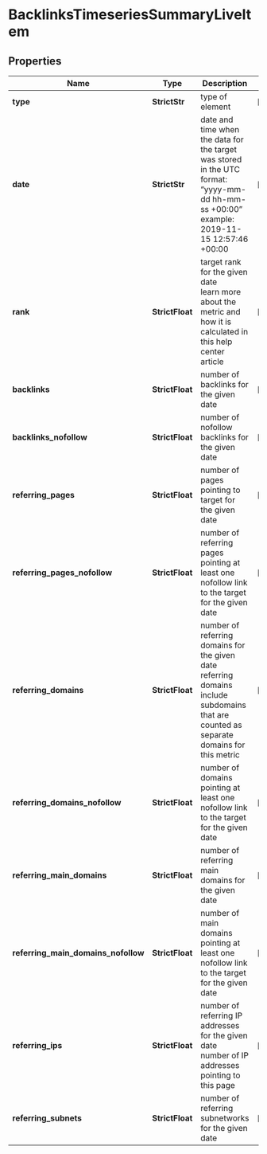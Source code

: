 # BacklinksTimeseriesSummaryLiveItem


## Properties

| Name | Type | Description | Notes |
|------------ | ------------- | ------------- | -------------|
**type** | **StrictStr** | type of element |[optional]|
**date** | **StrictStr** | date and time when the data for the target was stored<br>in the UTC format: “yyyy-mm-dd hh-mm-ss +00:00”<br>example:<br>2019-11-15 12:57:46 +00:00 |[optional]|
**rank** | **StrictFloat** | target rank for the given date<br>learn more about the metric and how it is calculated in this help center article |[optional]|
**backlinks** | **StrictFloat** | number of backlinks for the given date |[optional]|
**backlinks_nofollow** | **StrictFloat** | number of nofollow backlinks for the given date |[optional]|
**referring_pages** | **StrictFloat** | number of pages pointing to target for the given date |[optional]|
**referring_pages_nofollow** | **StrictFloat** | number of referring pages pointing at least one nofollow link to the target for the given date |[optional]|
**referring_domains** | **StrictFloat** | number of referring domains for the given date<br>referring domains include subdomains that are counted as separate domains for this metric |[optional]|
**referring_domains_nofollow** | **StrictFloat** | number of domains pointing at least one nofollow link to the target for the given date |[optional]|
**referring_main_domains** | **StrictFloat** | number of referring main domains for the given date |[optional]|
**referring_main_domains_nofollow** | **StrictFloat** | number of main domains pointing at least one nofollow link to the target for the given date |[optional]|
**referring_ips** | **StrictFloat** | number of referring IP addresses for the given date<br>number of IP addresses pointing to this page |[optional]|
**referring_subnets** | **StrictFloat** | number of referring subnetworks for the given date |[optional]|
